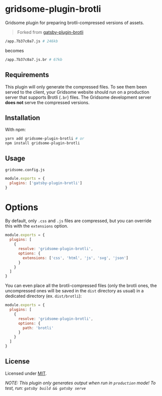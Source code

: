 # gridsome-plugin-brotli

Gridsome plugin for preparing brotli-compressed versions of assets.

> Forked from [gatsby-plugin-brotli](https://github.com/ovhemert/gatsby-plugin-brotli)

```bash
/app.7b37c0a7.js # 246kb
```
becomes
```bash
/app.7b37c0a7.js.br # 67kb
```

## Requirements

This plugin will only generate the compressed files. To see them been served to the client, your Gridsome website should run on a production server that supports Brotli (`.br`) files. The Gridsome development server **does not** serve the compressed versions.

## Installation

With npm:

```bash
yarn add gridsome-plugin-brotli # or
npm install gridsome-plugin-brotli
```

## Usage

`gridsome.config.js`
```javascript
module.exports = {
  plugins: ['gatsby-plugin-brotli']
}
```

# Options

By default, only `.css` and `.js` files are compressed, but you can override this with the `extensions` option.

```javascript
module.exports = {
  plugins: [
    {
      resolve: 'gridsome-plugin-brotli',
      options: {
        extensions: ['css', 'html', 'js', 'svg', 'json']
      }
    }
  ]
}
```

You can even place all the brotli-compressed files (only the brotli ones, the uncompressed ones will
be saved in the `dist` directory as usual) in a dedicated directory (ex. `dist/brotli`):

```javascript
module.exports = {
  plugins: [
    {
      resolve: 'gridsome-plugin-brotli',
      options: {
        path: 'brotli'
      }
    }
  ]
}
```

## License

Licensed under [MIT](./LICENSE).

_NOTE: This plugin only generates output when run in `production` mode! To test, run: `gatsby build && gatsby serve`_
